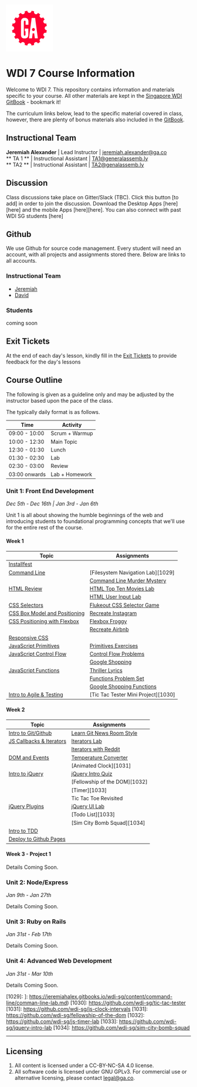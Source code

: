 ![GA Logo](./_assets/ga_cog.png)
# WDI 7 Course Information
Welcome to WDI 7. This repository contains information and materials specific to your course. All other materials are kept in the [Singapore WDI GitBook](https://jeremiahalex.gitbooks.io/wdi-sg/content/) - bookmark it!

The curriculum links below, lead to the specific material covered in class, however, there are plenty of bonus materials also included in the [GitBook](https://jeremiahalex.gitbooks.io/wdi-sg/content/).

## Instructional Team
**Jeremiah Alexander** | Lead Instructor | jeremiah.alexander@ga.co      
** TA 1 ** | Instructional Assistant | TA1@generalassemb.ly  
** TA2 ** | Instructional Assistant | TA2@genalassemb.ly

## Discussion
Class discussions take place on Gitter/Slack (TBC). Click this button [to add] in order to join the discussion. Download the Desktop Apps [here][here] and the mobile Apps [here][here]. You can also connect with past WDI SG students [here]

## Github
We use Github for source code management. Every student will need an account, with all projects and assignments stored there. Below are links to all accounts.

### Instructional Team
- [Jeremiah](http://github.com/jeremiahalex)
- [David](http://github.com/davified)

### Students
coming soon

## Exit Tickets
At the end of each day's lesson, kindly fill in the [Exit Tickets](...) to provide feedback for the day's lessons

## Course Outline
The following is given as a guideline only and may be adjusted by the instructor based upon the pace of the class.

The typically daily format is as follows.

| Time | Activity
| ---  | ---       
| 09:00 - 10:00 | Scrum + Warmup
| 10:00 - 12:30 | Main Topic
| 12:30 - 01:30 | Lunch
| 01:30 - 02:30 | Lab
| 02:30 - 03:00 | Review
| 03:00 onwards | Lab + Homework

### Unit 1: Front End Development
_Dec 5th - Dec 16th | Jan 3rd - Jan 6th_

Unit 1 is all about showing the humble beginnings of the web and introducing students to foundational programming concepts that we'll use for the entire rest of the course.

#### Week 1
| Topic | Assignments
| ---  | ---             
| [Installfest][23]                  |  |
| [Command Line][2]                  | [Filesystem Navigation Lab][1029]        
|                                    | [Command Line Murder Mystery][1001]
| [HTML Review][5]                   | [HTML Top Ten Movies Lab][900]    
|                                    | [HTML User Input Lab][901]
| [CSS Selectors][6]                 | [Flukeout CSS Selector Game][1027]
| [CSS Box Model and Positioning][9] | [Recreate Instagram][1023]   
| [CSS Positioning with Flexbox][9]  | [Flexbox Froggy][1028]
|                                    | [Recreate Airbnb][1024]
| [Responsive CSS][16]               | |
| [JavaScript Primitives][4]         | [Primitives Exercises][1003]    
| [JavaScript Control Flow][7]       | [Control Flow Problems][1004]
|                                    | [Google Shopping][1002]
| [JavaScript Functions][10]         | [Thriller Lyrics][902]
|                                    | [Functions Problem Set][1007]
|                                    | [Google Shopping Functions][1006]
| [Intro to Agile & Testing][18]     | [Tic Tac Tester Mini Project][1030]

#### Week 2
| Topic | Assignments
| ---  | ---         
| [Intro to Git/Github][3]           | [Learn Git News Room Style][1026]
| [JS Callbacks & Iterators][12]     | [Iterators Lab][1011]
|                                    | [Iterators with Reddit][1012]      
| [DOM and Events][11]               | [Temperature Converter][1009]
|                                    | [Animated Clock][1031]
| [Intro to jQuery][13]              | [jQuery Intro Quiz][1014]
|                                    | [Fellowship of the DOM][1032]
|                                    | [Timer][1033]
|                                    | Tic Tac Toe Revisited
| [jQuery Plugins][14]               | [jQuery UI Lab][1015]
|                                    | [Todo List][1033]
|                                    | [Sim City Bomb Squad][1034]   
| [Intro to TDD][20]                 | |
| [Deploy to Github Pages][24]        | | |

#### Week 3 - Project 1
Details Coming Soon.
<!-- [Project 1][1022] -->

### Unit 2: Node/Express
_Jan 9th - Jan 27th_

Details Coming Soon.

<!-- TODO. plan out unit 2.

| [Code Review][1025]

| [Scopes][21]                 |                       
ES6: http://stack.formidable.com/es6-interactive-guide  
| [OOP in JavaScript][19] | [Prototype Body Shop][1020]
| [JavaScript Inheritance][22] | [Body Shop 2][1021]

| [Internet Fundamentals][1]         | [Internet Lab][1000]  

| [Bootstrap][17]              | [Bootstrap Mockups][1018]

Include AJAX here or leave till final unit?
| [AJAX][15]                   | [AJAX Doughnuts][1016]
-->

### Unit 3: Ruby on Rails
_Jan 31st - Feb 17th_

Details Coming Soon.


<!-- TODO. plan out unit 3.


-->

### Unit 4: Advanced Web Development
_Jan 31st - Mar 10th_

Details Coming Soon.


<!-- TODO. plan out unit 4.


-->


<!-- hidden

###Unit 2: NodeJS/Express

| Topic | Assignments |
| ----- | ----------- |
| [Intro to Express][101] | [Daily Planet][1100] |
| [Organization and APIs][102] <br><br> [Foreman][114] | [OMDB Movie Search][1101] |
| [Intro to SQL][103] | [Apartment Lab][1102] |
| [Advanced SQL][104] | [Booktown][1103] |
| [Full RESTful Routing w/AJAX][105] | [Hackathon Teams][1111] <br><br> [Daily Planet with AJAX (old)][1104] |
| [Express with Databases via Sequelize][106] | [Pokedex][1107] <br><br> [Link Shortener][1105] |
| [Sequelize 1:M][108] | [Comments w/BlogPulse][1108] |
| [Sequelize M:M][109] | [Project Organizer][1109] |
| [Express Testing with Mocha and Chai][112] | [Starter code][113] |
| [Express Authentication Theory (Research/Code)][110] | |
| [Express Authentication Practice (Codealong)][111] | [Starter Template][1112] |
| [Deploy Node to Heroku][107] | [Example App][1113] |

| Projects and Additional Topics |
| -------- |
| [Project 2][1106] |
| [oAuth][115] |
| [Realtime with Socket.io][117] |
| [Geocoding/Maps][116] |
| [Image Uploads with Cloudinary][118] |
| [Post Project 2][1110] |
| [Code Review][1025] |



###Unit 3: Ruby on Rails

| Topic | Assignments |
| ----- | ----------- |
| [Intro to Ruby][201] | [Ruby Exercises][1201] <br><br> [Ruby Challenges][1202] |
| [Ruby Classes][202] |  |
| [Ruby Testing with Rspec][204] | [Rspec Testing][1204] |
| [Ruby Inheritance][203] | [Rio Grande][1205] |
| [Intro to Rails][205] | [National Parks][1206] |
| [APIs with Rest-Client][206] | |
| [Data Scraping with Nokogiri][216] | [Nokogiri CLI Tool][1207] |
| [Rails Asset Pipeline][207] | |
| [Rails Auth/1:M][208] | [Link Board][1209] |
| [Rails M:M][209] | [National Parks Part 2: Rangers][1211] |
| [Polymorphic Associations][210] | [Link Board Comments][1210] |

| Projects and Additional Topics |
| -------- |
| [Front End Hackathon][1208] |
| [Project 3][1200] |
| [Group Collaboration][215] |
| [oAuth][211] |
| [Mailers][212] |
| [Image Uploads with Cloudinary][213] |
| [Static Site Generators (Jekyll)][214] |
| [JS/jQuery Review][1212] |


###Unit 4: AngularJS 1.x and APIs

| Topic | Assignments |
| ----- | ----------- |
| [Intro to Angular][301] | [Angular Calculator][1300] |
| [Directives and Filters][302] | [Fruits and Veggies][1301] |
| [Animation with ngAnimate][303] | |
| [Bootstrap Directives][304] | |
| [$http][305] | [(DEPRECATED) Reddit Dashboard][1303] <br><br> [Giphy Search][1302] |
| [Angular Services][306] | |
| [Angular Routing (UI Router)][307] | [Route Those Views][1305] |
| [Intro to MongoDB][309] <br><br> [Mongoose][310] |  |
| [JSON Web Tokens][311] | [RESTful API][1310] |
| [Angular + Express][313] <br><br> [Starter Code][314] | |
| [Angular Authentication][315] | [Starter Code][316] |
| [Custom Filters][319] | [Creating Filters][1313] |
| [Custom Directives][320] | [Creating Directives][1314] |

###ReactJS

| Topic | Assignments |
| ----- | ----------- |
| [Intro to ReactJS][328] | [React Stopwatch][1316] |
| [React with Gulp and Browserify][329] | |
| [React Router][330] <br><br> [Starter Code][331] | [React Yearbook][1317] |
| [React Animations][332] <br><br> | |


###Computer Science

| Topic | Assignments |
| ----- | ----------- |
| Recursion/Problem Solving | [Array Challenge][1308] |
| Binary Search <br><br> [Algorithm Complexity][308] | [Auto Guess][1309] |
| [Stacks and Queues][312] | [Bracket Matching][1311] |
| Linked Lists | [Singly Linked List][317] <br><br> [Linked List Methods][318] |
| Bucket Sort | [Bucket Sort: Sorting Papers][321] |
| [Bubble Sort][322] | |
| [Merge Sort][323] | |
| [Quick Sort][324] | |
| [Sorting Wrapup][325] | |
| [Hashmaps][326] | |
| [Trees and Other Topics][327] | N/A |


| Projects and Additional Topics |
| -------- |
| [Project 4][1304] |

-->


[1]: https://jeremiahalex.gitbooks.io/wdi-sg/content/03-internet/how-the-internet-works.md
[2]: https://jeremiahalex.gitbooks.io/wdi-sg/content/01-workflow/command-line/01readme.md
[3]: https://jeremiahalex.gitbooks.io/wdi-sg/content/01-workflow/intro-git/readme.md
[4]: https://jeremiahalex.gitbooks.io/wdi-sg/content/02-js-jquery/js-primitives/readme.md
[5]: https://jeremiahalex.gitbooks.io/wdi-sg/content/03-html-css/html-review/readme.md
[6]: https://jeremiahalex.gitbooks.io/wdi-sg/content/03-html-css/css-selectors/readme.md
[7]: https://jeremiahalex.gitbooks.io/wdi-sg/content/02-js-jquery/js-control-flow/readme.md
[9]: https://jeremiahalex.gitbooks.io/wdi-sg/content/03-html-css/css-box-model/readme.md
[10]: https://jeremiahalex.gitbooks.io/wdi-sg/content/02-js-jquery/js-functions/readme.md
[11]: https://jeremiahalex.gitbooks.io/wdi-sg/content/02-js-jquery/js-dom-events/readme.md
[12]: https://jeremiahalex.gitbooks.io/wdi-sg/content/02-js-jquery/js-callbacks-iterators/readme.md
[13]: https://jeremiahalex.gitbooks.io/wdi-sg/content/02-js-jquery/jquery-intro/readme.md
[14]: https://jeremiahalex.gitbooks.io/wdi-sg/content/02-js-jquery/jquery-plugins/readme.md
[15]: https://jeremiahalex.gitbooks.io/wdi-sg/content/02-js-jquery/jquery-ajax/readme.md
[16]: https://jeremiahalex.gitbooks.io/wdi-sg/content/03-html-css/css-responsive-design/readme.md
[17]: https://jeremiahalex.gitbooks.io/wdi-sg/content/03-html-css/css-bootstrap/readme.md
[18]: https://jeremiahalex.gitbooks.io/wdi-sg/content/09-other-topics/user-stories-wireframing/readme.md
[19]: https://jeremiahalex.gitbooks.io/wdi-sg/content/02-js-jquery/js-prototypes/01readme.md
[20]: https://jeremiahalex.gitbooks.io/wdi-sg/content/02-js-jquery/js-tdd-intro/readme.md
[21]: https://jeremiahalex.gitbooks.io/wdi-sg/content/02-js-jquery/js-scopes/readme.md
[22]: https://jeremiahalex.gitbooks.io/wdi-sg/content/02-js-jquery/js-inheritance/01readme.md
[23]: https://jeremiahalex.gitbooks.io/wdi-sg/content/00-config-deployment/installfest/readme.md
[24]: https://jeremiahalex.gitbooks.io/wdi-sg/content/00-config-deployment/deploy-github-pages/readme.md

[900]: https://github.com/wdi-sg/html_top_ten_movies_table
[901]: https://github.com/wdi-sg/html_user_inputs
[902]: https://github.com/ga-students/functions-thriller-lyrics
[1000]: https://jeremiahalex.gitbooks.io/wdi-sg/content/03-internet/internet-lab.md
[1001]: https://github.com/wdi-sg/command-line-murder-mystery
[1002]: https://github.com/wdi-sg/google-shopping-conditionals-loops
[1003]: https://github.com/wdi-sg/js-primitives
[1004]: https://github.com/wdi-sg/js-control-flow
[1005]: https://github.com/wdi-sg/css-selectors-animal-style
[1006]: https://github.com/wdi-sg/google-shopping-functions
[1007]: https://github.com/wdi-sg/js-functions
[1008]: https://github.com/wdi-sg/selecting-reddit
[1009]: https://github.com/ga-students/temperature-converter-dom
[1010]: https://github.com/wdi-sg/tic-tac-toe
[1011]: https://github.com/wdi-sg/js-callbacks-iterators
[1012]: https://github.com/wdi-sg/iterators-reddit
[1013]: https://github.com/wdi-sg/random-quote-jquery
[1014]: https://github.com/wdi-sg/jquery-todo-list
[1015]: https://github.com/wdi-sg/jquery-plugins
[1016]: https://github.com/wdi-sg/jquery-ajax
[1017]: https://github.com/wdi-sg/ajax-reddit-slideshow
[1018]: https://github.com/wdi-sg/bootstrap-mockups
[1019]: https://jeremiahalex.gitbooks.io/wdi-sg/content/09-other-topics/user-stories-wireframing/exercise.md
[1020]: https://github.com/wdi-sg/oop-prototype-car
[1021]: https://github.com/wdi-sg/oop-inheritance-car
[1022]: 11-projects/project-1/readme.md
[1023]: https://github.com/ga-students/css-positioning
[1024]: https://github.com/ga-students/css-airbnb
[1025]: https://github.com/wdi-sg/code-review
[1026]: https://github.com/ga-students/learn-git-newsroom-style
[1027]: http://flukeout.github.io
[1028]: http://flexboxfroggy.com
[1029]: ]: https://jeremiahalex.gitbooks.io/wdi-sg/content/command-line/comman-line-lab.md)
[1030]: https://github.com/wdi-sg/tic-tac-tester
[1031]: https://github.com/wdi-sg/js-clock-intervals
[1031]: https://github.com/wdi-sg/fellowship-of-the-dom
[1032]: https://github.com/wdi-sg/js-timer-lab
[1033]: https://github.com/wdi-sg/jquery-intro-lab
[1034]: https://github.com/wdi-sg/sim-city-bomb-squad

[101]: https://jeremiahalex.gitbooks.io/wdi-sg/content/05-express/express-intro/01readme.md
[102]: https://jeremiahalex.gitbooks.io/wdi-sg/content/05-express/express-apis/01readme.md
[103]: https://jeremiahalex.gitbooks.io/wdi-sg/content/04-databases/sql-intro/readme.md
[104]: https://jeremiahalex.gitbooks.io/wdi-sg/content/04-databases/sql-advanced/readme.md
[105]: https://jeremiahalex.gitbooks.io/wdi-sg/content/05-express/express-ajax-crud/readme.md
[106]: https://jeremiahalex.gitbooks.io/wdi-sg/content/05-express/express-sequelize/readme.md
[107]: https://jeremiahalex.gitbooks.io/wdi-sg/content/00-config-deployment/deploy-node/readme.md
[108]: https://jeremiahalex.gitbooks.io/wdi-sg/content/05-express/express-1-to-many/readme.md
[109]: https://jeremiahalex.gitbooks.io/wdi-sg/content/05-express/express-many-to-many/readme.md
[110]: https://jeremiahalex.gitbooks.io/wdi-sg/content/05-express/express-auth/theory/readme.md
[111]: https://jeremiahalex.gitbooks.io/wdi-sg/content/05-express/express-auth/practice/readme.md
[112]: https://jeremiahalex.gitbooks.io/wdi-sg/content/05-express/express-mocha-testing/readme.md
[113]: https://github.com/wdi-sg/mocha-chai-starter
[114]: https://jeremiahalex.gitbooks.io/wdi-sg/content/00-config-deployment/foreman/readme.md
[115]: https://jeremiahalex.gitbooks.io/wdi-sg/content/05-express/additional-topics/express-oauth/readme.md
[116]: https://jeremiahalex.gitbooks.io/wdi-sg/content/05-express/additional-topics/express-geocode/readme.md
[117]: https://jeremiahalex.gitbooks.io/wdi-sg/content/05-express/express-socket-io/readme.md
[118]: https://jeremiahalex.gitbooks.io/wdi-sg/content/05-express/additional-topics/express-cloudinary/readme.md

[1100]: https://github.com/wdi-sg/express-daily-planet
[1101]: https://github.com/wdi-sg/express-apis-omdb
[1102]: https://github.com/wdi-sg/apartment-database
[1103]: https://github.com/wdi-sg/booktown
[1104]: https://github.com/wdi-sg/express-daily-planet-ajax
[1105]: https://github.com/wdi-sg/link-shortener
[1106]: 11-projects/project-2/readme.md
[1107]: https://github.com/wdi-sg/express-pokedex
[1108]: https://github.com/wdi-sg/express-blogpulse
[1109]: https://github.com/wdi-sg/express-project-organizer
[1110]: 11-projects/post-project-2/readme.md
[1111]: https://github.com/wdi-sg/hackathon-teams
[1112]: https://github.com/wdi-sg/express-authentication
[1113]: https://github.com/wdi-sg/tacoapp

[201]: https://jeremiahalex.gitbooks.io/wdi-sg/content/06-ruby-rails/ruby-intro/readme.md
[202]: https://jeremiahalex.gitbooks.io/wdi-sg/content/06-ruby-rails/ruby-classes/readme.md
[203]: https://jeremiahalex.gitbooks.io/wdi-sg/content/06-ruby-rails/ruby-inheritance/readme.md
[204]: https://jeremiahalex.gitbooks.io/wdi-sg/content/06-ruby-rails/ruby-rspec/readme.md
[205]: https://jeremiahalex.gitbooks.io/wdi-sg/content/06-ruby-rails/rails-intro/readme.md
[206]: https://jeremiahalex.gitbooks.io/wdi-sg/content/06-ruby-rails/rails-apis/readme.md
[207]: https://jeremiahalex.gitbooks.io/wdi-sg/content/06-ruby-rails/rails-assets-frontend/readme.md
[208]: https://jeremiahalex.gitbooks.io/wdi-sg/content/06-ruby-rails/rails-auth-1-M/readme.md
[209]: https://jeremiahalex.gitbooks.io/wdi-sg/content/06-ruby-rails/rails-M-M/readme.md
[210]: https://jeremiahalex.gitbooks.io/wdi-sg/content/06-ruby-rails/rails-polymorphism/readme.md
[211]: https://jeremiahalex.gitbooks.io/wdi-sg/content/06-ruby-rails/additional-topics/rails-oauth/readme.md
[212]: https://jeremiahalex.gitbooks.io/wdi-sg/content/06-ruby-rails/additional-topics/rails-mailers/readme.md
[213]: https://jeremiahalex.gitbooks.io/wdi-sg/content/06-ruby-rails/additional-topics/rails-cloudinary/readme.md
[214]: https://jeremiahalex.gitbooks.io/wdi-sg/content/06-ruby-rails/additional-topics/ruby-jekyll/readme.md
[215]: https://jeremiahalex.gitbooks.io/wdi-sg/content/01-workflow/group-collab/01readme.md
[216]: https://jeremiahalex.gitbooks.io/wdi-sg/content/06-ruby-rails/ruby-data-scraping/readme.md

[1200]: 11-projects/project-3/readme.md
[1201]: https://github.com/wdi-sg/ruby-exercises
[1202]: https://github.com/wdi-sg/ruby-challenges
[1203]: https://github.com/wdi-sg/ruby-classes
[1204]: https://github.com/wdi-sg/rspec-testing
[1205]: https://github.com/wdi-sg/ruby-rio-grande
[1206]: https://github.com/wdi-sg/rails-national-parks
[1207]: https://github.com/wdi-sg/nokogiri-cli-tool
[1208]: https://github.com/wdi-sg/front-end-hackathon
[1209]: https://github.com/wdi-sg/link-board
[1210]: https://github.com/wdi-sg/link-board/blob/master/part2.md
[1211]: https://github.com/wdi-sg/rails-national-parks/blob/master/part2.md
[1212]: https://github.com/wdi-sg/js-jquery-review

[301]: https://jeremiahalex.gitbooks.io/wdi-sg/content/07-angular/angular-intro/readme.md
[302]: https://jeremiahalex.gitbooks.io/wdi-sg/content/07-angular/angular-directives-filters/readme.md
[303]: https://jeremiahalex.gitbooks.io/wdi-sg/content/07-angular/angular-animation/readme.md
[304]: https://jeremiahalex.gitbooks.io/wdi-sg/content/07-angular/angular-bootstrap-directives/readme.md
[305]: https://jeremiahalex.gitbooks.io/wdi-sg/content/07-angular/angular-http/readme.md
[306]: https://jeremiahalex.gitbooks.io/wdi-sg/content/07-angular/angular-services/readme.md
[307]: https://jeremiahalex.gitbooks.io/wdi-sg/content/07-angular/angular-routing/readme.md
[308]: https://jeremiahalex.gitbooks.io/wdi-sg/content/08-cs/cs-algorithm-complexity/readme.md
[309]: https://jeremiahalex.gitbooks.io/wdi-sg/content/04-databases/mongo-intro/readme.md
[310]: https://jeremiahalex.gitbooks.io/wdi-sg/content/05-express/express-mongoose/readme.md
[311]: https://jeremiahalex.gitbooks.io/wdi-sg/content/05-express/express-jwt/readme.md
[312]: https://jeremiahalex.gitbooks.io/wdi-sg/content/08-cs/cs-stacks-queues/readme.md
[313]: https://jeremiahalex.gitbooks.io/wdi-sg/content/07-angular/angular-express/readme.md
[314]: https://github.com/wdi-sg/fly-on-angular
[315]: https://jeremiahalex.gitbooks.io/wdi-sg/content/07-angular/angular-authentication/readme.md
[316]: https://github.com/wdi-sg/angular-recipes
[317]: https://jeremiahalex.gitbooks.io/wdi-sg/content/08-cs/cs-ruby-linked-list/readme.md
[318]: https://jeremiahalex.gitbooks.io/wdi-sg/content/08-cs/cs-ruby-linked-list-2/readme.md
[319]: https://jeremiahalex.gitbooks.io/wdi-sg/content/07-angular/angular-custom-filters/readme.md
[320]: https://jeremiahalex.gitbooks.io/wdi-sg/content/07-angular/angular-custom-directives/readme.md
[321]: https://jeremiahalex.gitbooks.io/wdi-sg/content/08-cs/cs-ruby-bucket-sort/readme.md
[322]: https://jeremiahalex.gitbooks.io/wdi-sg/content/08-cs/cs-ruby-bubble-sort/readme.md
[323]: https://jeremiahalex.gitbooks.io/wdi-sg/content/08-cs/cs-ruby-mergesort/readme.md
[324]: https://jeremiahalex.gitbooks.io/wdi-sg/content/08-cs/cs-ruby-quicksort/readme.md
[325]: https://jeremiahalex.gitbooks.io/wdi-sg/content/08-cs/cs-sorting/readme.md
[326]: https://jeremiahalex.gitbooks.io/wdi-sg/content/08-cs/cs-hashmaps/readme.md
[327]: https://jeremiahalex.gitbooks.io/wdi-sg/content/08-cs/cs-trees-data-structures/readme.md
[328]: 10-react/react-intro/readme.md
[329]: 10-react/react-gulp-browserify/readme.md
[330]: 10-react/react-router/readme.md
[331]: https://github.com/wdi-sg/react-omdb
[332]: 10-react/react-animations/readme.md

[1300]: https://github.com/wdi-sg/angular-calculator
[1301]: https://github.com/wdi-sg/fruits-and-veggies
[1302]: https://github.com/wdi-sg/angular-giphy
[1303]: https://github.com/wdi-sg/angular-reddit-dashboard
[1304]: 11-projects/project-4/readme.md
[1305]: https://github.com/wdi-sg/angular-route-those-views
[1306]: http://codepen.io/bhague1281/pen/EKyMVz
[1307]: http://codepen.io/bhague1281/pen/aNZPrq
[1308]: https://jeremiahalex.gitbooks.io/wdi-sg/content/08-cs/teaser-js-array-flatten/readme.md
[1309]: https://jeremiahalex.gitbooks.io/wdi-sg/content/08-cs/teaser-ruby-binary-search/readme.md
[1310]: https://github.com/wdi-sg/restful-api
[1311]: https://jeremiahalex.gitbooks.io/wdi-sg/content/08-cs/cs-ruby-bracket-stacks/readme.md
[1312]: 11-projects/mean-hackathon/readme.md
[1313]: https://github.com/wdi-sg/angular-filters
[1314]: https://github.com/wdi-sg/angular-directives
[1315]: https://github.com/wdi-sg/interview-questions
[1316]: https://github.com/wdi-sg/react-stopwatch
[1317]: https://github.com/wdi-sg/react-yearbook

---

## Licensing
1. All content is licensed under a CC-BY-NC-SA 4.0 license.
2. All software code is licensed under GNU GPLv3. For commercial use or alternative licensing, please contact legal@ga.co.
